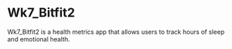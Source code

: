 # Wk7_Bitfit2
Wk7_Bitfit2 is a health metrics app that allows users to track hours of sleep and emotional health.
